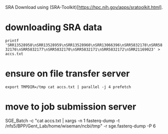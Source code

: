 SRA Download using (SRA-Toolkit)[https://hpc.nih.gov/apps/sratoolkit.html].

# downloading SRA data

`printf 'SRR13528958\nSRR13528959\nSRR13528960\nSRR13066396\nSRR5832178\nSRR5832176\nSRR5832177\nSRR5832170\nSRR5832171\nSRR5832172\nSRR21169023' > accs.txt`

# ensure on file transfer server
`export TMPDIR=/tmp
cat accs.txt | parallel -j 4 prefetch`

# move to job submission server
SGE_Batch -c "cat accs.txt | xargs -n 1 fasterq-dump -t /nfs5/BPP/Gent_Lab/home/wiseman/ncbi/tmp" -r sge.fasterq-dump -P 6
